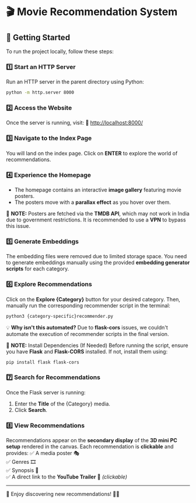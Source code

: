 # 🎬 Movie Recommendation System

## 🚀 Getting Started

To run the project locally, follow these steps:

### 1️⃣ Start an HTTP Server
Run an HTTP server in the parent directory using Python:
```bash
python -m http.server 8000
```

### 2️⃣ Access the Website
Once the server is running, visit:
🔗 [http://localhost:8000/](http://localhost:8000/)

### 3️⃣ Navigate to the Index Page
You will land on the index page. Click on **ENTER** to explore the world of recommendations.

### 4️⃣ Experience the Homepage
- The homepage contains an interactive **image gallery** featuring movie posters.
- The posters move with a **parallax effect** as you hover over them.

📝 **NOTE:** Posters are fetched via the **TMDB API**, which may not work in India due to government restrictions. It is recommended to use a **VPN** to bypass this issue.

### 5️⃣ Generate Embeddings
The embedding files were removed due to limited storage space. You need to generate embeddings manually using the provided **embedding generator scripts** for each category.

### 6️⃣ Explore Recommendations
Click on the **Explore {Category}** button for your desired category. Then, manually run the corresponding recommender script in the terminal:
```bash
python3 {category-specific}recommender.py
```

💡 **Why isn't this automated?**
Due to **flask-cors** issues, we couldn't automate the execution of recommender scripts in the final version.

📝 **NOTE:**  Install Dependencies (If Needed)
Before running the script, ensure you have **Flask** and **Flask-CORS** installed. If not, install them using:
```bash
pip install flask flask-cors
```

### 7️⃣ Search for Recommendations
Once the Flask server is running:
1. Enter the **Title** of the {Category} media.
2. Click **Search**.

### 8️⃣ View Recommendations
Recommendations appear on the **secondary display** of the **3D mini PC setup** rendered in the canvas. Each recommendation is **clickable** and provides:
✅ A media poster 🎭  
✅ Genres 🎞️  
✅ Synopsis 📜  
✅ A direct link to the **YouTube Trailer** 🎥 *(clickable)*  

---

🎯 Enjoy discovering new recommendations! 🍿✨

